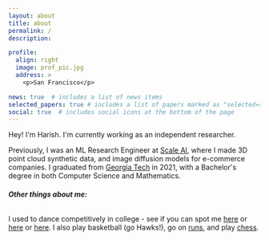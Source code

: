 ```yaml
---
layout: about
title: about
permalink: /
description:

profile:
  align: right
  image: prof_pic.jpg
  address: >
    <p>San Francisco</p>

news: true  # includes a list of news items
selected_papers: true # includes a list of papers marked as "selected={true}"
social: true  # includes social icons at the bottom of the page
---
```

Hey! I'm Harish. I'm currently working as an independent researcher.

Previously, I was an ML Research Engineer at [Scale AI](http://www.scale.com), where I made 3D point cloud synthetic data, and image diffusion models for e-commerce companies. I graduated from [Georgia Tech](http://gatech.edu) in 2021, with a Bachelor's degree in both Computer Science and Mathematics.



###### **Other things about me:**
I used to dance competitively in college - see if you can spot me [here](https://www.youtube.com/watch?v=oGEAmH5qomw&ab_channel=BollywoodAmerica) or [here](https://youtu.be/Uuc4cUT08yM?t=390) or [here](https://www.youtube.com/watch?v=LGklU2__nFw&ab_channel=ParthProductions). I also play basketball (go Hawks!), go on [runs](https://www.strava.com/athletes/6201649), and play [chess](https://www.chess.com/member/chandhoo).
